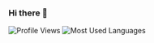 ### Hi there 👋

![Profile Views](https://komarev.com/ghpvc/?username=tejeshreddy&style=flat-square)
![Most Used Languages](https://github-readme-stats-aj8vj7k8x.vercel.app/api/top-langs/?username=tejeshreddy&layout=compact&card_width=400)
